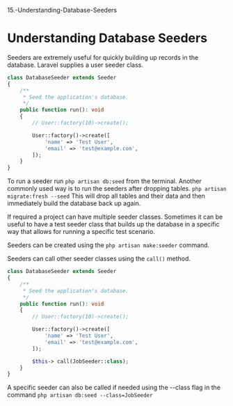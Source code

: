 15.-Understanding-Database-Seeders
# Understanding Database Seeders
Seeders are extremely useful for quickly building up records in the database. Laravel supplies a user seeder class.

```php
class DatabaseSeeder extends Seeder
{
    /**
     * Seed the application's database.
     */
    public function run(): void
    {
        // User::factory(10)->create();

        User::factory()->create([
            'name' => 'Test User',
            'email' => 'test@example.com',
        ]);
    }
}
```

To run a seeder run `php artisan db:seed` from the terminal. Another commonly used way is to run the seeders after dropping tables. `php artisan migrate:fresh --seed` This will drop all tables and their data and then immediately build the database back up again.

If required a project can have multiple seeder classes. Sometimes it can be useful to have a test seeder class that builds up the database in a specific way that allows for running a specific test scenario.

Seeders can be created using the `php artisan make:seeder` command.

Seeders can call other seeder classes using the `call()` method.

```php
class DatabaseSeeder extends Seeder
{
    /**
     * Seed the application's database.
     */
    public function run(): void
    {
        // User::factory(10)->create();

        User::factory()->create([
            'name' => 'Test User',
            'email' => 'test@example.com',
        ]);

        $this-> call(JobSeeder::class);
    }
}
```

A specific seeder can also be called if needed using the --class flag in the command `php artisan db:seed --class=JobSeeder`